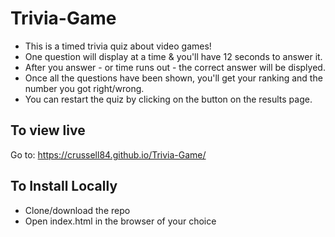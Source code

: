 # Trivia-Game

- This is a timed trivia quiz about video games!
- One question will display at a time & you'll have 12 seconds to answer it.
- After you answer - or time runs out - the correct answer will be displyed.
- Once all the questions have been shown, you'll get your ranking and the number you got right/wrong.
- You can restart the quiz by clicking on the button on the results page.

## To view live
Go to: https://crussell84.github.io/Trivia-Game/


## To Install Locally
- Clone/download the repo
- Open index.html in the browser of your choice